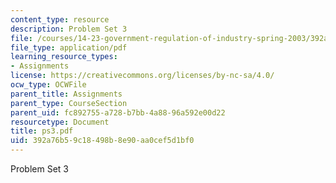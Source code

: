 ```yaml
---
content_type: resource
description: Problem Set 3
file: /courses/14-23-government-regulation-of-industry-spring-2003/392a76b59c18498b8e90aa0cef5d1bf0_ps3.pdf
file_type: application/pdf
learning_resource_types:
- Assignments
license: https://creativecommons.org/licenses/by-nc-sa/4.0/
ocw_type: OCWFile
parent_title: Assignments
parent_type: CourseSection
parent_uid: fc892755-a728-b7bb-4a88-96a592e00d22
resourcetype: Document
title: ps3.pdf
uid: 392a76b5-9c18-498b-8e90-aa0cef5d1bf0
---
```

Problem Set 3